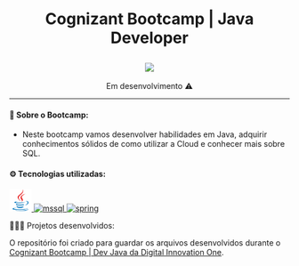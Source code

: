 # <p align="center">  Cognizant Bootcamp | Java Developer  </p>

<p align="center">
<img src="https://user-images.githubusercontent.com/79487813/143965674-a4436489-4563-45c8-970d-899bc65f88b2.png"/>
</P>

<p align="center"> Em desenvolvimento ⚠️  </p>

------

#### 📝 Sobre o Bootcamp:

- Neste bootcamp vamos desenvolver habilidades em Java, adquirir conhecimentos sólidos de como utilizar a Cloud e conhecer mais sobre SQL. <br>


#### ⚙️ Tecnologias utilizadas:

<p align="left">
 <a href="https://www.java.com" target="_blank"> <img src="https://raw.githubusercontent.com/devicons/devicon/master/icons/java/java-original.svg" alt="java" width="40" height="40"/> </a>
<a href="https://www.microsoft.com/en-us/sql-server" target="_blank"> <img src="https://www.svgrepo.com/show/303229/microsoft-sql-server-logo.svg" alt="mssql" width="40" height="40"</a>
<a href="https://spring.io/" target="_blank"> <img src="https://www.vectorlogo.zone/logos/springio/springio-icon.svg" alt="spring" width="40" height="40"/> </a>
</P

  #### 👩🏾‍💻 Projetos desenvolvidos:

   O repositório foi criado para guardar os arquivos desenvolvidos durante o [Cognizant Bootcamp | Dev Java da Digital Innovation One](https://web.dio.me/track/1b063c85-4d26-4645-8227-214b09b3296b).
